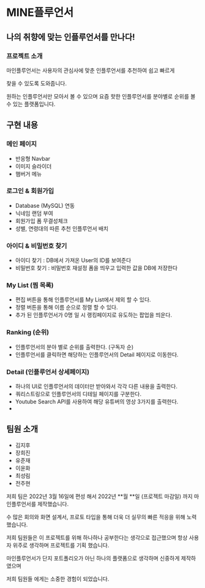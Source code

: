 # MINE플루언서

## 나의 취향에 맞는 인플루언서를 만나다!

### 프로젝트 소개

마인플루언서는 사용자의 관심사에 맞춘 인플루언서를 추천하여 쉽고 빠르게 

찾을 수 있도록 도와줍니다.

원하는 인플루언서만 모아서 볼 수 있으며
요즘 핫한 인플루언서를 분야별로 순위를 볼 수 있는 플랫폼입니다.

## 구현 내용

### 메인 페이지

- 반응형 Navbar
- 이미지 슬라이더
- 햄버거 메뉴

### 로그인 & 회원가입

- Database (MySQL) 연동
- 닉네임 랜덤 부여
- 회원가입 폼 무결성체크
- 성별, 연령대의 따른 추천 인플루언서 배치

### 아이디 & 비밀번호 찾기

- 아이디 찾기 : DB에서 가져온 User의 ID를 보여준다
- 비밀번호 찾기 : 비밀번호 재설정 폼을 띄우고 입력한 값을 DB에 저장한다

### My List (찜 목록)

- 편집 버튼을 통해 인플루언서를 My List에서 제외 할 수 있다.
- 정렬 버튼을 통해 이름 순으로 정렬 할 수 있다.
- 추가 된 인플루언서가 0명 일 시 랭킹페이지로 유도하는 팝업을 띄운다.

### Ranking (순위)

- 인플루언서의 분야 별로 순위를 출력한다. (구독자 순)
- 인플루언서를 클릭하면 해당하는 인플루언서의 Detail 페이지로 이동한다.

### Detail (인플루언서 상세페이지)

- 하나의 UI로 인플루언서의 데이터만 받아와서 각각 다른 내용을 출력한다.
- 쿼리스트링으로 인플루언서의 디테일 페이지를 구분한다.
- Youtube Search API를 사용하여 해당 유튜버의 영상 3가지를 출력한다.
- 

## 팀원 소개

- 김지후
- 장희진
- 유준재
- 이윤화
- 최성림
- 전주현

저희 팀은 2022년 3월 16일에 편성 해서 2022년 **월 **일 (프로젝트 마감일) 까지 마인플루언서를 제작했습니다.

수 많은 회의와 화면 설계서, 프로토 타입을 통해 더욱 더 실무의 빠른 적응을 위해 노력했습니다.

저희 팀원들은 이 프로젝트를 위해 하나하나 공부한다는 생각으로 접근했으며 항상 사용자 위주로 생각하며 프로젝트를 기획 했습니다.

마인플루언서가 단지 포트폴리오가 아닌 하나의 플랫폼으로 생각하며 신중하게 제작하였으며

저희 팀원들 에게는 소중한 경험이 되었습니다.
